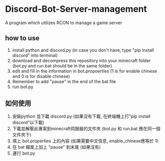 # Discord-Bot-Server-management
A program which utilizes RCON to manage a game server

## how to use
1. install python and discord.py (in case you don't have, type "pip install discord" into terminal)
2. download and decompress this repository into your minecraft folder (bot.py and run.bat should be in the same folder)
3. edit and fill in the information in bot.propoerties (1 is for enable chinese and 0 is for disable chinese)
4. Remember to add "pause" in the end of the bat file
5. run bot.py

## 如何使用
1. 安裝python 並下載 discord.py (如果沒有下載, 在終端機上打"pip install discord"以下載)
2. 下載並解壓此專案到minecraft伺服器的文件夾 (bot.py 和 run.bat 應在同一個文件夾下)
3. 填上 bot.properties 上的內容 (如果需要中文信息, enable_chinese應等於 1)
4. 在 bat 檔案上加上 "pause" 到末尾 (如果沒有)
5. 運行 bot.py

